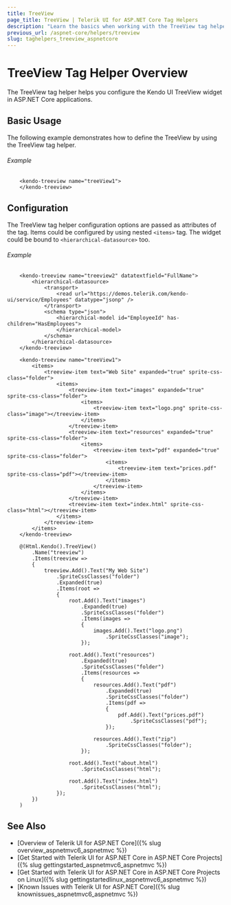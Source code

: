 ```yaml
---
title: TreeView
page_title: TreeView | Telerik UI for ASP.NET Core Tag Helpers
description: "Learn the basics when working with the TreeView tag helper for ASP.NET Core (MVC 6 or ASP.NET Core MVC)."
previous_url: /aspnet-core/helpers/treeview
slug: taghelpers_treeview_aspnetcore
---
```


# TreeView Tag Helper Overview

The TreeView tag helper helps you configure the Kendo UI TreeView widget in ASP.NET Core applications.

## Basic Usage

The following example demonstrates how to define the TreeView by using the TreeView tag helper.

###### Example

        <kendo-treeview name="treeView1">
        </kendo-treeview>

## Configuration

The TreeView tag helper configuration options are passed as attributes of the tag. Items could be configured by using nested `<items>` tag. The widget could be bound to `<hierarchical-datasource>` too.

###### Example

```tab-tagHelper
    <kendo-treeview name="treeview2" datatextfield="FullName">
        <hierarchical-datasource>
            <transport>
                <read url="https://demos.telerik.com/kendo-ui/service/Employees" datatype="jsonp" />
            </transport>
            <schema type="json">
                <hierarchical-model id="EmployeeId" has-children="HasEmployees">
                </hierarchical-model>
            </schema>
        </hierarchical-datasource>
    </kendo-treeview>
```
```tab-tagHelper
    <kendo-treeview name="treeView1">
        <items>
            <treeview-item text="Web Site" expanded="true" sprite-css-class="folder">
                <items>
                    <treeview-item text="images" expanded="true" sprite-css-class="folder">
                        <items>
                            <treeview-item text="logo.png" sprite-css-class="image"></treeview-item>
                        </items>
                    </treeview-item>
                    <treeview-item text="resources" expanded="true" sprite-css-class="folder">
                        <items>
                            <treeview-item text="pdf" expanded="true" sprite-css-class="folder">
                                <items>
                                    <treeview-item text="prices.pdf" sprite-css-class="pdf"></treeview-item>
                                </items>
                            </treeview-item>
                        </items>
                    </treeview-item>
                    <treeview-item text="index.html" sprite-css-class="html"></treeview-item>
                </items>
            </treeview-item>
        </items>
    </kendo-treeview>
```
```tab-cshtml
    @(Html.Kendo().TreeView()
        .Name("treeview")
        .Items(treeview =>
        {
            treeview.Add().Text("My Web Site")
                .SpriteCssClasses("folder")
                .Expanded(true)
                .Items(root =>
                {
                    root.Add().Text("images")
                        .Expanded(true)
                        .SpriteCssClasses("folder")
                        .Items(images =>
                        {
                            images.Add().Text("logo.png")
                                .SpriteCssClasses("image");
                        });

                    root.Add().Text("resources")
                        .Expanded(true)
                        .SpriteCssClasses("folder")
                        .Items(resources =>
                        {
                            resources.Add().Text("pdf")
                                .Expanded(true)
                                .SpriteCssClasses("folder")
                                .Items(pdf =>
                                {
                                    pdf.Add().Text("prices.pdf")
                                        .SpriteCssClasses("pdf");
                                });

                            resources.Add().Text("zip")
                                .SpriteCssClasses("folder");
                        });

                    root.Add().Text("about.html")
                        .SpriteCssClasses("html");

                    root.Add().Text("index.html")
                        .SpriteCssClasses("html");
                });
        })
    )
```
## See Also

* [Overview of Telerik UI for ASP.NET Core]({% slug overview_aspnetmvc6_aspnetmvc %})
* [Get Started with Telerik UI for ASP.NET Core in ASP.NET Core Projects]({% slug gettingstarted_aspnetmvc6_aspnetmvc %})
* [Get Started with Telerik UI for ASP.NET Core in ASP.NET Core Projects on Linux]({% slug gettingstartedlinux_aspnetmvc6_aspnetmvc %})
* [Known Issues with Telerik UI for ASP.NET Core]({% slug knownissues_aspnetmvc6_aspnetmvc %})
